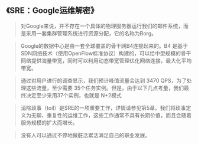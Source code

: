 ## 《SRE：Google运维解密》

> 对Google来说，并不存在一个具体的物理服务器运行我们的邮件系统，而是采用一套集群管理系统进行资源分配，它的名称为Borg。

> Google的数据中心是由一套全球覆盖的骨干网B4连接起来的。B4 是基于SDN网络技术（使用OpenFlow标准协议）构建的，可以给中型规模的骨干网络提供海量带宽，同时可以利用动态带宽管理优化网络连接，最大化平均带宽。

> 通过对用户进行的调查显示，我们预计峰值流量会达到 3470 QPS，为了处理这些流量，至少需要 35个任务实例。但是，由于以下几点考量，我们最终决定至少采用37个实例，也就是 N+2模式

> 消除琐事（toil）是SRE的一项重要工作，详情请参见第5章。我们将琐事定义为无聊、重复性的运维工作，这些工作通常不具有长期价值，而且会随着服务规模的扩大而增长。

> 没有人可以通过不停地做脏活累活满足自己的职业发展。


